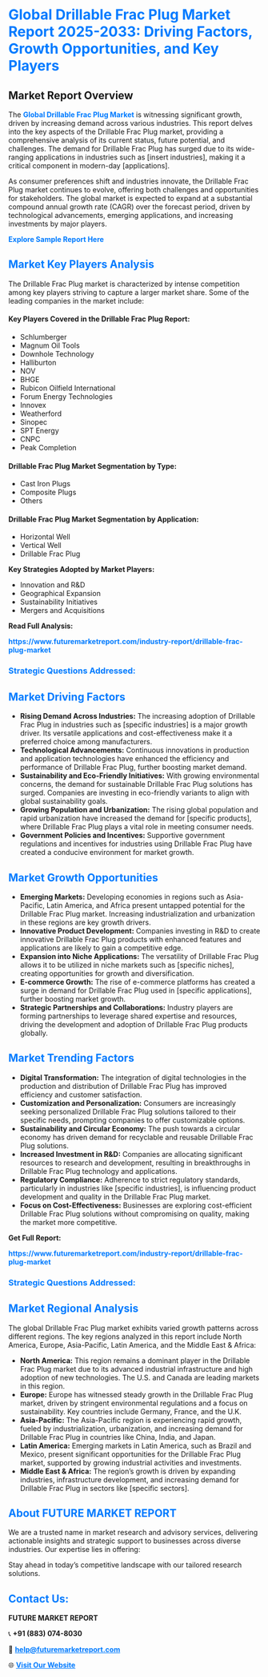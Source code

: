 <h1 style="color: #007BFF;">Global Drillable Frac Plug Market Report 2025-2033: Driving Factors, Growth Opportunities, and Key Players</h1>

<section id="overview">
<h2>Market Report Overview</h2>
<p>The <a href="https://www.futuremarketreport.com/industry-report/drillable-frac-plug-market" style="color: #007BFF; text-decoration: none;"><strong>Global Drillable Frac Plug Market</strong></a> is witnessing significant growth, driven by increasing demand across various industries. This report delves into the key aspects of the Drillable Frac Plug market, providing a comprehensive analysis of its current status, future potential, and challenges. The demand for Drillable Frac Plug has surged due to its wide-ranging applications in industries such as [insert industries], making it a critical component in modern-day [applications].</p>
<p>As consumer preferences shift and industries innovate, the Drillable Frac Plug market continues to evolve, offering both challenges and opportunities for stakeholders. The global market is expected to expand at a substantial compound annual growth rate (CAGR) over the forecast period, driven by technological advancements, emerging applications, and increasing investments by major players.</p>
</section>

<section id="overview">
<p><a href="https://www.futuremarketreport.com/request-sample/reportId=128634" style="color: #007BFF; text-decoration: none;"><strong>Explore Sample Report Here</strong></a></p>
</section>

<section id="key-players">
<h2 style="color: #007BFF;">Market Key Players Analysis</h2>
<p>The Drillable Frac Plug market is characterized by intense competition among key players striving to capture a larger market share. Some of the leading companies in the market include:</p>
<h4>Key Players Covered in the Drillable Frac Plug Report:</h4>
<ul><li>Schlumberger</li><li>Magnum Oil Tools</li><li>Downhole Technology</li><li>Halliburton</li><li>NOV</li><li>BHGE</li><li>Rubicon Oilfield International</li><li>Forum Energy Technologies</li><li>Innovex</li><li>Weatherford</li><li>Sinopec</li><li>SPT Energy</li><li>CNPC</li><li>Peak Completion</li></ul>
<h4>Drillable Frac Plug Market Segmentation by Type:</h4>
<ul><li>Cast Iron Plugs</li><li>Composite Plugs</li><li>Others</li></ul>

<h4>Drillable Frac Plug Market Segmentation by Application:</h4>
<ul><li>Horizontal Well</li><li>Vertical Well</li><li>Drillable Frac Plug</li></ul>
<p><strong>Key Strategies Adopted by Market Players:</strong></p>
<ul>
<li>Innovation and R&D</li>
<li>Geographical Expansion</li>
<li>Sustainability Initiatives</li>
<li>Mergers and Acquisitions</li>
</ul>
</section>

<section>
<p><strong>Read Full Analysis: </strong></p><a href="https://www.futuremarketreport.com/industry-report/drillable-frac-plug-market" style="color: #007BFF; text-decoration: none;"><strong>https://www.futuremarketreport.com/industry-report/drillable-frac-plug-market</strong></a>
<h3 style="color: #007BFF;">Strategic Questions Addressed:</h3>
</section>

<section id="driving-factors">
<h2 style="color: #007BFF;">Market Driving Factors</h2>
<ul>
<li><strong>Rising Demand Across Industries:</strong> The increasing adoption of Drillable Frac Plug in industries such as [specific industries] is a major growth driver. Its versatile applications and cost-effectiveness make it a preferred choice among manufacturers.</li>
<li><strong>Technological Advancements:</strong> Continuous innovations in production and application technologies have enhanced the efficiency and performance of Drillable Frac Plug, further boosting market demand.</li>
<li><strong>Sustainability and Eco-Friendly Initiatives:</strong> With growing environmental concerns, the demand for sustainable Drillable Frac Plug solutions has surged. Companies are investing in eco-friendly variants to align with global sustainability goals.</li>
<li><strong>Growing Population and Urbanization:</strong> The rising global population and rapid urbanization have increased the demand for [specific products], where Drillable Frac Plug plays a vital role in meeting consumer needs.</li>
<li><strong>Government Policies and Incentives:</strong> Supportive government regulations and incentives for industries using Drillable Frac Plug have created a conducive environment for market growth.</li>
</ul>
</section>

<section id="growth-opportunities">
<h2 style="color: #007BFF;">Market Growth Opportunities</h2>
<ul>
<li><strong>Emerging Markets:</strong> Developing economies in regions such as Asia-Pacific, Latin America, and Africa present untapped potential for the Drillable Frac Plug market. Increasing industrialization and urbanization in these regions are key growth drivers.</li>
<li><strong>Innovative Product Development:</strong> Companies investing in R&D to create innovative Drillable Frac Plug products with enhanced features and applications are likely to gain a competitive edge.</li>
<li><strong>Expansion into Niche Applications:</strong> The versatility of Drillable Frac Plug allows it to be utilized in niche markets such as [specific niches], creating opportunities for growth and diversification.</li>
<li><strong>E-commerce Growth:</strong> The rise of e-commerce platforms has created a surge in demand for Drillable Frac Plug used in [specific applications], further boosting market growth.</li>
<li><strong>Strategic Partnerships and Collaborations:</strong> Industry players are forming partnerships to leverage shared expertise and resources, driving the development and adoption of Drillable Frac Plug products globally.</li>
</ul>
</section>

<section id="trending-factors">
<h2 style="color: #007BFF;">Market Trending Factors</h2>
<ul>
<li><strong>Digital Transformation:</strong> The integration of digital technologies in the production and distribution of Drillable Frac Plug has improved efficiency and customer satisfaction.</li>
<li><strong>Customization and Personalization:</strong> Consumers are increasingly seeking personalized Drillable Frac Plug solutions tailored to their specific needs, prompting companies to offer customizable options.</li>
<li><strong>Sustainability and Circular Economy:</strong> The push towards a circular economy has driven demand for recyclable and reusable Drillable Frac Plug solutions.</li>
<li><strong>Increased Investment in R&D:</strong> Companies are allocating significant resources to research and development, resulting in breakthroughs in Drillable Frac Plug technology and applications.</li>
<li><strong>Regulatory Compliance:</strong> Adherence to strict regulatory standards, particularly in industries like [specific industries], is influencing product development and quality in the Drillable Frac Plug market.</li>
<li><strong>Focus on Cost-Effectiveness:</strong> Businesses are exploring cost-efficient Drillable Frac Plug solutions without compromising on quality, making the market more competitive.</li>
</ul>
</section>

<section>
<p><strong>Get Full Report: </strong></p><a href="https://www.futuremarketreport.com/industry-report/drillable-frac-plug-market" style="color: #007BFF; text-decoration: none;"><strong>https://www.futuremarketreport.com/industry-report/drillable-frac-plug-market</strong></a>
<h3 style="color: #007BFF;">Strategic Questions Addressed:</h3>
</section>


<section id="regional-analysis">
<h2 style="color: #007BFF;">Market Regional Analysis</h2>
<p>The global Drillable Frac Plug market exhibits varied growth patterns across different regions. The key regions analyzed in this report include North America, Europe, Asia-Pacific, Latin America, and the Middle East & Africa:</p>
<ul>
<li><strong>North America:</strong> This region remains a dominant player in the Drillable Frac Plug market due to its advanced industrial infrastructure and high adoption of new technologies. The U.S. and Canada are leading markets in this region.</li>
<li><strong>Europe:</strong> Europe has witnessed steady growth in the Drillable Frac Plug market, driven by stringent environmental regulations and a focus on sustainability. Key countries include Germany, France, and the U.K.</li>
<li><strong>Asia-Pacific:</strong> The Asia-Pacific region is experiencing rapid growth, fueled by industrialization, urbanization, and increasing demand for Drillable Frac Plug in countries like China, India, and Japan.</li>
<li><strong>Latin America:</strong> Emerging markets in Latin America, such as Brazil and Mexico, present significant opportunities for the Drillable Frac Plug market, supported by growing industrial activities and investments.</li>
<li><strong>Middle East & Africa:</strong> The region’s growth is driven by expanding industries, infrastructure development, and increasing demand for Drillable Frac Plug in sectors like [specific sectors].</li>
</ul>
</section>

<footer>
<h2 style="color: #007BFF;">About FUTURE MARKET REPORT</h2>
<p>We are a trusted name in market research and advisory services, delivering actionable insights and strategic support to businesses across diverse industries. Our expertise lies in offering:</p>

<p>Stay ahead in today’s competitive landscape with our tailored research solutions.</p>

<h2 style="color: #007BFF;">Contact Us:</h2>
<p><strong>FUTURE MARKET REPORT</strong></p>
<p>📞 <strong>+91 (883) 074-8030</strong></p>
<p>📧 <strong><a href="mailto:help@futuremarketreport.com" style="color: #007BFF;">help@futuremarketreport.com</a></strong></p>
<p>🌐 <strong><a href="https://www.futuremarketreport.com/" style="color: #007BFF;">Visit Our Website</a></strong></p>
</footer>